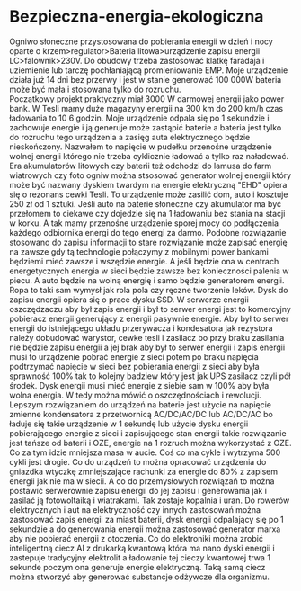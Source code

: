 # Bezpieczna-energia-ekologiczna
Ogniwo słoneczne przystosowana do pobierania energii w dzień i nocy oparte o krzem>regulator>Bateria litowa>urządzenie zapisu energii LC>falownik>230V.
Do obudowy trzeba zastosować klatkę faradaja i uziemienie lub tarczę pochłaniającą promieniowanie EMP. 
Moje urządzenie działa już 14 dni bez przerwy i jest w stanie generować 100 000W bateria może być mała i stosowana tylko do rozruchu.  
Początkowy projekt praktyczny miał 3000 W darmowej energii jako power bank. 
W Tesli mamy duże magazyny energii na 300 km do 200 km/h czas ładowania to 10 6 godzin. Moje urządzenie odpala się po 1 sekundzie i zachowuje energie i ją generuje 
może zastąpić baterie a bateria jest tylko do rozruchu tego urządzenia a zasięg auta elektrycznego będzie nieskończony. 
Nazwałem to napięcie w pudełku przenośne urządzenie wolnej energii którego nie trzeba cyklicznie ładować a tylko raz naładować.
Era akumulatorów litowych czy baterii też odchodzi do lamusa do farm wiatrowych czy foto ogniw można stsosować generator wolnej energii który może być nazwany
dyskiem twardym na energie elektryczną "EHD" opiera się o rezonans cewki Tesli. To urządzenie może zasilić dom, auto i kosztuje 250 zł od 1 sztuki.
Jeśli auto na baterie słoneczne czy akumulator ma być przełomem to ciekawe czy dojedzie się na 1 ładowaniu bez stania na stacji w korku. 
A tak mamy przenośne urządzenie sporej mocy do podłączenia każdego odbiornika energi do tego energi za darmo. 
Podobne rozwiązanie stosowano do zapisu informacji to stare rozwiązanie może zapisać energię na zawsze gdy tą technologie połączymy z mobilnymi power bankami będziemi mieć zawsze i wszędzie energie. A jeśli będzie ona w centrach energetycznych energia w sieci będzie zawsze bez konieczności palenia w piecu. A auto będzie na wolną energię i samo będzie generatorem energii. Ropa to taki sam wymysł jak rola pola czy ręczne tworzenie leków.  Dysk do zapisu energii opiera się o prace dysku SSD. 
W serwerze energii oszczędzaczu aby był zapis energii i był to serwer energi jest to komercyjny pobieracz energii generujący z energii pasywnie energie. Aby był to serwer energii do istniejącego układu przerywacza i kondesatora jak rezystora należy dobudować warystor, cewke tesli i zasilacz bo przy braku zasilania nie będzie zapisu energii a jej brak aby był to serwer energii i zapis energii musi to urządzenie pobrać energie z sieci potem po braku napięcia podtrzymać napięcie w sieci bez pobierania energii z sieci aby była sprawność 100% tak to kolejny badziew który jest jak UPS zasilacz czyli pół środek. Dysk energii musi mieć energie z siebie sam w 100% aby była wolna energia. 
W tedy można mówić o oszczędnościach i rewolucji. 
Lepszym rozwiązaniem do urządzeń na baterie jest użycie na napięcie zmienne kondensatora z przetwornicą AC/DC/AC/DC lub AC/DC/AC bo ładuje się takie urządzenie w 1 sekundę lub użycie dysku energii pobierającego energie z sieci i zapisującego stan energii takie rozwiązanie jest tańsze od baterii i OZE, energie na 1 rozruch można wykorzystać z OZE. Co za  tym idzie mniejsza masa w aucie. Coś co ma cykle i wytrzyma 500 cykli jest drogie.
Co do urządzeń to można opracować urządzenia do gniazdka wtyczkę zmniejszające rachunki za energie do 80% z zapisem energii jak nie ma w siecii.
A co do przemysłowych rozwiązań to można postawić serwerownie zapisu energii do jej zapisu i generowania jak i zasilać ją fotowoltaiką i wiatrakami. Tak zostaje kopalnia i uran.
Do rowerów elektrycznych i aut na elektryczność czy innych zastosowań można zastosować zapis energii za miast baterii, dysk energii odpalający się po 1 sekundzie a do generowania energii można zastosować generator marxa aby nie pobierać energii z otoczenia. Co do elektroniki można zrobić inteligentną ciecz AI z drukarką kwantową która ma nano dyski energii i zastepuje tradycyjny elektrolit a ładowanie tej cieczy kwantowej trwa 1 sekunde poczym ona generuje energie elektryczną. Taką samą ciecz można stworzyć aby generować substancje odżywcze dla organizmu.  
